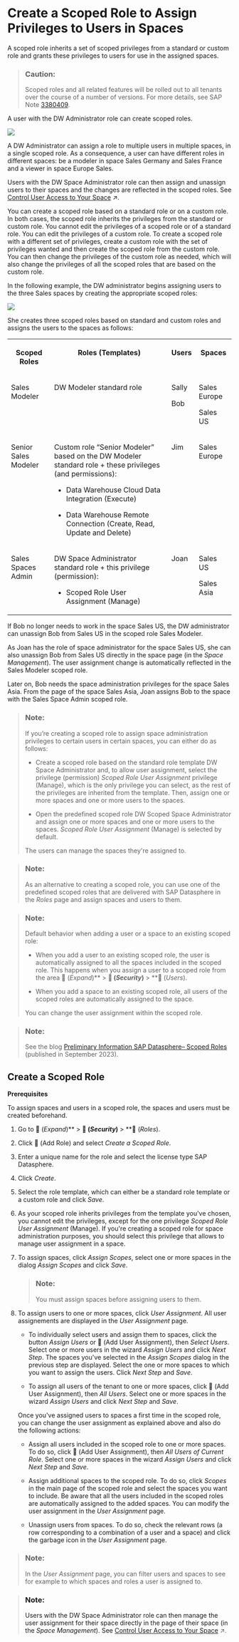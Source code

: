 <!-- loiob5c4e0b6c462414783ebbfc053815521 -->

<link rel="stylesheet" type="text/css" href="../css/sap-icons.css"/>

# Create a Scoped Role to Assign Privileges to Users in Spaces

A scoped role inherits a set of scoped privileges from a standard or custom role and grants these privileges to users for use in the assigned spaces.

> ### Caution:  
> Scoped roles and all related features will be rolled out to all tenants over the course of a number of versions. For more details, see SAP Note [3380409](https://launchpad.support.sap.com/#/notes/3380409).

A user with the DW Administrator role can create scoped roles.

![](images/SDP_ObjectModel_AfterConversion_db7e4b0.png)

A DW Administrator can assign a role to multiple users in multiple spaces, in a single scoped role. As a consequence, a user can have different roles in different spaces: be a modeler in space Sales Germany and Sales France and a viewer in space Europe Sales.

Users with the DW Space Administrator role can then assign and unassign users to their spaces and the changes are reflected in the scoped roles. See [Control User Access to Your Space](https://help.sap.com/viewer/be5967d099974c69b77f4549425ca4c0/cloud/en-US/9d59fe511ae644d98384897443054c16.html "You can assign users to your space and manage them.") :arrow_upper_right:.

You can create a scoped role based on a standard role or on a custom role. In both cases, the scoped role inherits the privileges from the standard or custom role. You cannot edit the privileges of a scoped role or of a standard role. You can edit the privileges of a custom role. To create a scoped role with a different set of privileges, create a custom role with the set of privileges wanted and then create the scoped role from the custom role. You can then change the privileges of the custom role as needed, which will also change the privileges of all the scoped roles that are based on the custom role.

In the following example, the DW administrator begins assigning users to the three Sales spaces by creating the appropriate scoped roles:

![](images/ScopedRolesExamples_35aa190.png)

She creates three scoped roles based on standard and custom roles and assigns the users to the spaces as follows:


<table>
<tr>
<th valign="top">

Scoped Roles



</th>
<th valign="top">

Roles \(Templates\)



</th>
<th valign="top">

Users



</th>
<th valign="top">

Spaces



</th>
</tr>
<tr>
<td valign="top">

Sales Modeler



</td>
<td valign="top">

DW Modeler standard role



</td>
<td valign="top">

Sally

Bob



</td>
<td valign="top">

Sales Europe

Sales US



</td>
</tr>
<tr>
<td valign="top">

Senior Sales Modeler



</td>
<td valign="top">

Custom role “Senior Modeler” based on the DW Modeler standard role + these privileges \(and permissions\):

-   Data Warehouse Cloud Data Integration \(Execute\)

-   Data Warehouse Remote Connection \(Create, Read, Update and Delete\)




</td>
<td valign="top">

Jim



</td>
<td valign="top">

Sales Europe



</td>
</tr>
<tr>
<td valign="top">

Sales Spaces Admin



</td>
<td valign="top">

DW Space Administrator standard role + this privilege \(permission\):

-   Scoped Role User Assignment \(Manage\)




</td>
<td valign="top">

Joan



</td>
<td valign="top">

Sales US

Sales Asia



</td>
</tr>
</table>

If Bob no longer needs to work in the space Sales US, the DW administrator can unassign Bob from Sales US in the scoped role Sales Modeler.

As Joan has the role of space administrator for the space Sales US, she can also unassign Bob from Sales US directly in the space page \(in the *Space Management*\). The user assignment change is automatically reflected in the Sales Modeler scoped role.

Later on, Bob needs the space administration privileges for the space Sales Asia. From the page of the space Sales Asia, Joan assigns Bob to the space with the Sales Space Admin scoped role.

> ### Note:  
> If you’re creating a scoped role to assign space administration privileges to certain users in certain spaces, you can either do as follows:
> 
> -   Create a scoped role based on the standard role template DW Space Administrator and, to allow user assignment, select the privilege \(permission\) *Scoped Role User Assignment* privilege \(Manage\), which is the only privilege you can select, as the rest of the privileges are inherited from the template. Then, assign one or more spaces and one or more users to the spaces.
> 
> -   Open the predefined scoped role DW Scoped Space Administrator and assign one or more spaces and one or more users to the spaces. *Scoped Role User Assignment* \(Manage\) is selected by default.
> 
> 
> The users can manage the spaces they're assigned to.





> ### Note:  
> As an alternative to creating a scoped role, you can use one of the predefined scoped roles that are delivered with SAP Datasphere in the *Roles* page and assign spaces and users to them.

> ### Note:  
> Default behavior when adding a user or a space to an existing scoped role:
> 
> -   When you add a user to an existing scoped role, the user is automatically assigned to all the spaces included in the scoped role. This happens when you assign a user to a scoped role from the area <span class="FPA-icons"></span> \(*Expand*\)** \> **<span class="FPA-icons"></span> \(*Security*\)** \> **<span class="FPA-icons"></span> \(*Users*\).
> 
> -   When you add a space to an existing scoped role, all users of the scoped roles are automatically assigned to the space.
> 
> 
> You can change the user assignment within the scoped role.

> ### Note:  
> See the blog [Preliminary Information SAP Datasphere– Scoped Roles](https://blogs.sap.com/2023/09/13/preliminary-information-sap-datasphere-scoped-roles/) \(published in September 2023\).



<a name="loiob5c4e0b6c462414783ebbfc053815521__section_scb_wj1_fxb"/>

## Create a Scoped Role

**Prerequisites**

To assign spaces and users in a scoped role, the spaces and users must be created beforehand.

1.  Go to <span class="FPA-icons"></span> \(*Expand*\)** \> **<span class="FPA-icons"></span> \(*Security*\)** \> **<span class="FPA-icons"></span> \(*Roles*\).

2.  Click <span class="FPA-icons"></span> \(Add Role\) and select *Create a Scoped Role*.

3.  Enter a unique name for the role and select the license type SAP Datasphere.

4.  Click *Create*.

5.  Select the role template, which can either be a standard role template or a custom role and click *Save*.

6.  As your scoped role inherits privileges from the template you've chosen, you cannot edit the privileges, except for the one privilege *Scoped Role User Assignment* \(Manage\). If you're creating a scoped role for space administration purposes, you should select this privilege that allows to manage user assignment in a space.
7.  To assign spaces, click *Assign Scopes*, select one or more spaces in the dialog *Assign Scopes* and click *Save*.

    > ### Note:  
    > You must assign spaces before assigning users to them.

8.  To assign users to one or more spaces, click *User Assignment*. All user assignements are displayed in the *User Assignment* page.

    -   To individually select users and assign them to spaces, click the button *Assign Users* or <span class="FPA-icons"></span> \(Add User Assignment\), then *Select Users*. Select one or more users in the wizard *Assign Users* and click *Next Step*. The spaces you've selected in the *Assign Scopes* dialog in the previous step are displayed. Select the one or more spaces to which you want to assign the users. Click *Next Step* and *Save*.

    -   To assign all users of the tenant to one or more spaces, click <span class="FPA-icons"></span> \(Add User Assignment\), then *All Users*. Select one or more spaces in the wizard *Assign Users* and click *Next Step* and *Save*.


    Once you've assigned users to spaces a first time in the scoped role, you can change the user assignment as explained above and also do the following actions:

    -   Assign all users included in the scoped role to one or more spaces. To do so, click <span class="FPA-icons"></span> \(Add User Assignment\), then *All Users of Current Role*. Select one or more spaces in the wizard *Assign Users* and click *Next Step* and *Save*.

    -   Assign additional spaces to the scoped role. To do so, click *Scopes* in the main page of the scoped role and select the spaces you want to include. Be aware that all the users included in the scoped roles are automatically assigned to the added spaces. You can modify the user assignment in the *User Assignment* page.

    -   Unassign users from spaces. To do so, check the relevant rows \(a row corresponding to a combination of a user and a space\) and click the garbage icon in the *User Assignment* page.



> ### Note:  
> In the *User Assignment* page, you can filter users and spaces to see for example to which spaces and roles a user is assigned to.

> ### Note:  
> Users with the DW Space Administrator role can then manage the user assignment for their space directly in the page of their space \(in the *Space Management*\). See [Control User Access to Your Space](https://help.sap.com/viewer/be5967d099974c69b77f4549425ca4c0/cloud/en-US/9d59fe511ae644d98384897443054c16.html "You can assign users to your space and manage them.") :arrow_upper_right:.

